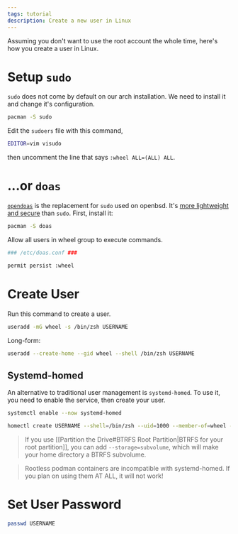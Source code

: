 ```yaml
---
tags: tutorial
description: Create a new user in Linux
---
```

Assuming you don't want to use the root account the whole time, here's how you create a user in Linux.

# Setup `sudo`
`sudo` does not come by default on our arch installation. We need to install it and change it's configuration.
```sh
pacman -S sudo
```

Edit the `sudoers` file with this command,
```sh
EDITOR=vim visudo
```
then uncomment the line that says `:wheel ALL=(ALL) ALL`.

# ...or `doas`
[`opendoas`](https://wiki.archlinux.org/title/Doas) is the replacement for `sudo` used on openbsd. It's [more lightweight and secure](https://www.youtube.com/watch?v=brXd12LstgA) than `sudo`. First, install it:
```sh
pacman -S doas
```

Allow all users in wheel group to execute commands.
```sh
### /etc/doas.conf ###

permit persist :wheel
```

# Create User
Run this command to create a user.
```sh
useradd -mG wheel -s /bin/zsh USERNAME
```

Long-form:
```sh
useradd --create-home --gid wheel --shell /bin/zsh USERNAME
```

## Systemd-homed
An alternative to traditional user management is `systemd-homed`. To use it, you need to enable the service, then create your user.

```bash
systemctl enable --now systemd-homed
```

```bash
homectl create USERNAME --shell=/bin/zsh --uid=1000 --member-of=wheel --real-name="YOUR NAME"
```

> If you use [[Partition the Drive#BTRFS Root Partition|BTRFS for your root partition]], you can add `--storage=subvolume`, which will make your home directory a BTRFS subvolume.

> Rootless podman containers are incompatible with systemd-homed. If you plan on using them AT ALL, it will not work!
# Set User Password
```sh
passwd USERNAME
```
